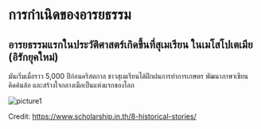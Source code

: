 
# การกำเนิดของอารยธรรม

## อารยธรรมแรกในประวัติศาสตร์เกิดขึ้นที่สุเมเรียน ในเมโสโปเตเมีย (อิรักยุคใหม่) 

มันเริ่มเมื่อราว 5,000 ปีก่อนคริสตกาล ชาวสุเมเรียนได้ฝึกฝนการทำการเกษตร พัฒนาภาษาเขียน คิดค้นล้อ และสร้างใจกลางเมือเป็นแห่งแรกของโลก

![picture1](https://www.scholarship.in.th/wp-content/uploads/2020/04/2-21.jpg)

Credit: https://www.scholarship.in.th/8-historical-stories/

